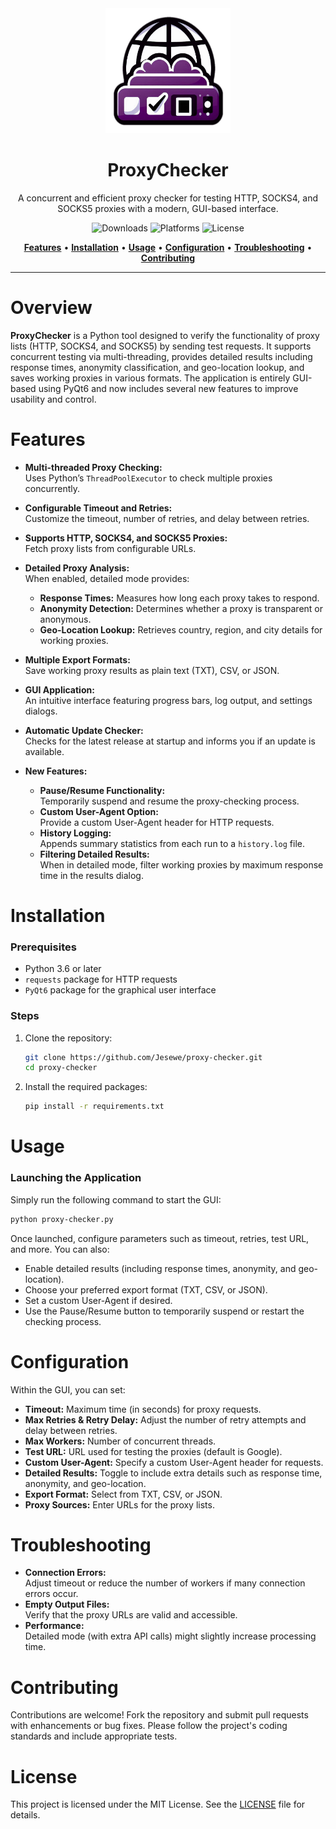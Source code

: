 <div align="center">
   <img src="src/img/icon.png" alt="ProxyChecker" width="200" height="200"> 
   <h1>ProxyChecker</h1> 
   <p>A concurrent and efficient proxy checker for testing HTTP, SOCKS4, and SOCKS5 proxies with a modern, GUI-based interface.</p> 

   ![Downloads](https://img.shields.io/github/downloads/jesewe/proxy-checker/total?style=for-the-badge&logo=github&color=D5006D)
   ![Platforms](https://img.shields.io/badge/platform-Windows-blue?style=for-the-badge&logo=windows&color=D5006D)
   ![License](https://img.shields.io/github/license/jesewe/proxy-checker?style=for-the-badge&color=D5006D)
   
   <a href="#features"><strong>Features</strong></a> •
   <a href="#installation"><strong>Installation</strong></a> •
   <a href="#usage"><strong>Usage</strong></a> •
   <a href="#configuration"><strong>Configuration</strong></a> •
   <a href="#troubleshooting"><strong>Troubleshooting</strong></a> •
   <a href="#contributing"><strong>Contributing</strong></a>
</div>

---

# Overview

**ProxyChecker** is a Python tool designed to verify the functionality of proxy lists (HTTP, SOCKS4, and SOCKS5) by sending test requests. It supports concurrent testing via multi-threading, provides detailed results including response times, anonymity classification, and geo-location lookup, and saves working proxies in various formats. The application is entirely GUI-based using PyQt6 and now includes several new features to improve usability and control.

# Features

- **Multi-threaded Proxy Checking:**  
  Uses Python’s `ThreadPoolExecutor` to check multiple proxies concurrently.

- **Configurable Timeout and Retries:**  
  Customize the timeout, number of retries, and delay between retries.

- **Supports HTTP, SOCKS4, and SOCKS5 Proxies:**  
  Fetch proxy lists from configurable URLs.

- **Detailed Proxy Analysis:**  
  When enabled, detailed mode provides:
  - **Response Times:** Measures how long each proxy takes to respond.
  - **Anonymity Detection:** Determines whether a proxy is transparent or anonymous.
  - **Geo-Location Lookup:** Retrieves country, region, and city details for working proxies.

- **Multiple Export Formats:**  
  Save working proxy results as plain text (TXT), CSV, or JSON.

- **GUI Application:**  
  An intuitive interface featuring progress bars, log output, and settings dialogs.

- **Automatic Update Checker:**  
  Checks for the latest release at startup and informs you if an update is available.

- **New Features:**
  - **Pause/Resume Functionality:**  
    Temporarily suspend and resume the proxy-checking process.
  - **Custom User-Agent Option:**  
    Provide a custom User-Agent header for HTTP requests.
  - **History Logging:**  
    Appends summary statistics from each run to a `history.log` file.
  - **Filtering Detailed Results:**  
    When in detailed mode, filter working proxies by maximum response time in the results dialog.

# Installation

### Prerequisites

- Python 3.6 or later
- `requests` package for HTTP requests
- `PyQt6` package for the graphical user interface

### Steps

1. Clone the repository:
   ```bash
   git clone https://github.com/Jesewe/proxy-checker.git
   cd proxy-checker
   ```
2. Install the required packages:
   ```bash
   pip install -r requirements.txt
   ```

# Usage

### Launching the Application

Simply run the following command to start the GUI:
```bash
python proxy-checker.py
```
Once launched, configure parameters such as timeout, retries, test URL, and more. You can also:
- Enable detailed results (including response times, anonymity, and geo-location).
- Choose your preferred export format (TXT, CSV, or JSON).
- Set a custom User-Agent if desired.
- Use the Pause/Resume button to temporarily suspend or restart the checking process.

# Configuration

Within the GUI, you can set:
- **Timeout:** Maximum time (in seconds) for proxy requests.
- **Max Retries & Retry Delay:** Adjust the number of retry attempts and delay between retries.
- **Max Workers:** Number of concurrent threads.
- **Test URL:** URL used for testing the proxies (default is Google).
- **Custom User-Agent:** Specify a custom User-Agent header for requests.
- **Detailed Results:** Toggle to include extra details such as response time, anonymity, and geo-location.
- **Export Format:** Select from TXT, CSV, or JSON.
- **Proxy Sources:** Enter URLs for the proxy lists.

# Troubleshooting

- **Connection Errors:**  
  Adjust timeout or reduce the number of workers if many connection errors occur.
- **Empty Output Files:**  
  Verify that the proxy URLs are valid and accessible.
- **Performance:**  
  Detailed mode (with extra API calls) might slightly increase processing time.

# Contributing

Contributions are welcome! Fork the repository and submit pull requests with enhancements or bug fixes. Please follow the project's coding standards and include appropriate tests.

# License

This project is licensed under the MIT License. See the [LICENSE](LICENSE) file for details.

